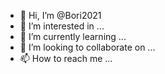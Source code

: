 - 👋 Hi, I’m @Bori2021
- 👀 I’m interested in ...
- 🌱 I’m currently learning ...
- 💞️ I’m looking to collaborate on ...
- 📫 How to reach me ...

<!---
Bori2021/Bori2021 is a ✨ special ✨ repository because its `README.md` (this file) appears on your GitHub profile.
You can click the Preview link to take a look at your changes.
---
